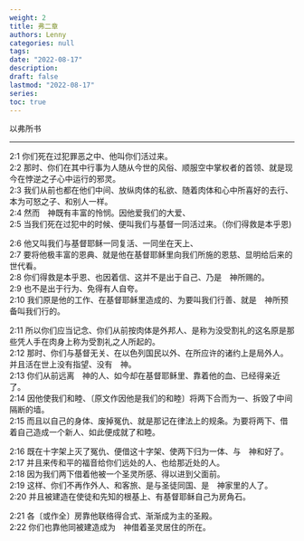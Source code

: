```yaml
---
weight: 2
title: 弗二章
authors: Lenny
categories: null
tags: 
date: "2022-08-17"
description: 
draft: false
lastmod: "2022-08-17"
series:
toc: true
---
```

以弗所书 

<!--more-->
---

2:1 你们死在过犯罪恶之中、他叫你们活过来。  
2:2 那时、你们在其中行事为人随从今世的风俗、顺服空中掌权者的首领、就是现今在悖逆之子心中运行的邪灵。  
2:3 我们从前也都在他们中间、放纵肉体的私欲、随着肉体和心中所喜好的去行、本为可怒之子、和别人一样。  
2:4 然而　神既有丰富的怜悯。因他爱我们的大爱、  
2:5 当我们死在过犯中的时候、便叫我们与基督一同活过来。（你们得救是本乎恩)  

2:6 他又叫我们与基督耶稣一同复活、一同坐在天上、  
2:7 要将他极丰富的恩典、就是他在基督耶稣里向我们所施的恩慈、显明给后来的世代看。  
2:8 你们得救是本乎恩、也因着信、这并不是出于自己、乃是　神所赐的。  
2:9 也不是出于行为、免得有人自夸。  
2:10 我们原是他的工作、在基督耶稣里造成的、为要叫我们行善、就是　神所预备叫我们行的。  

2:11 所以你们应当记念、你们从前按肉体是外邦人、是称为没受割礼的这名原是那些凭人手在肉身上称为受割礼之人所起的。  
2:12 那时、你们与基督无关、在以色列国民以外、在所应许的诸约上是局外人。并且活在世上没有指望、没有　神。  
2:13 你们从前远离　神的人、如今却在基督耶稣里、靠着他的血、已经得亲近了。  
2:14 因他使我们和睦、〔原文作因他是我们的和睦〕将两下合而为一、拆毁了中间隔断的墙。  
2:15 而且以自己的身体、废掉冤仇、就是那记在律法上的规条。为要将两下、借着自己造成一个新人、如此便成就了和睦。  

2:16 既在十字架上灭了冤仇、便借这十字架、使两下归为一体、与　神和好了。  
2:17 并且来传和平的福音给你们远处的人、也给那近处的人。  
2:18 因为我们两下借着他被一个圣灵所感、得以进到父面前。  
2:19 这样、你们不再作外人、和客旅、是与圣徒同国、是　神家里的人了。  
2:20 并且被建造在使徒和先知的根基上、有基督耶稣自己为房角石。  

2:21 各〔或作全〕房靠他联络得合式、渐渐成为主的圣殿。  
2:22 你们也靠他同被建造成为　神借着圣灵居住的所在。  